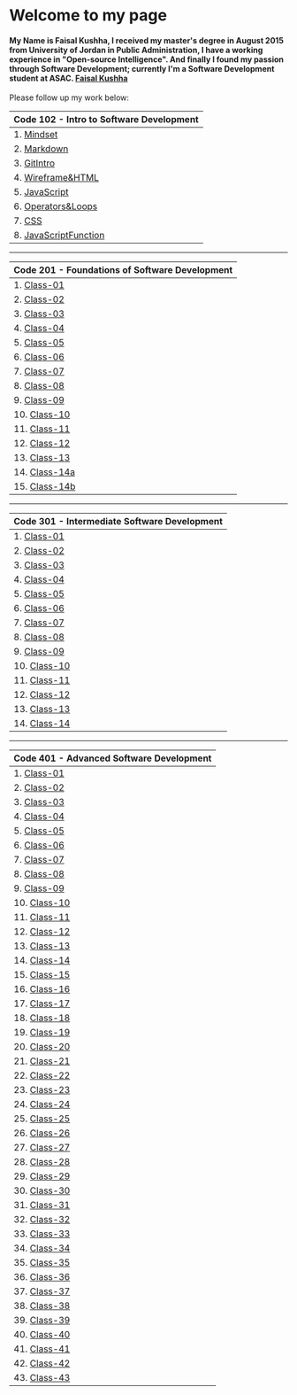 # Welcome to my page

#### My Name is Faisal Kushha, I received my master's degree in August 2015 from University of Jordan in Public Administration, I have a working experience in "Open-source Intelligence". And finally I found my passion through Software Development; currently I'm a Software Development student at ASAC. [Faisal Kushha](https://github.com/Faisal-Kushha)

Please follow up my work below:

| Code 102 - Intro to Software Development    |
| ------------------------------------------- |
| 1. [Mindset](Mindset)                       |
| 2. [Markdown](Markdown)                     |
| 3. [GitIntro](GitIntro)                     |
| 4. [Wireframe&HTML](Wireframe&HTML)         |
| 5. [JavaScript](JavaScript)                 |
| 6. [Operators&Loops](Operators&Loops)       |
| 7. [CSS](CSS)                               |
| 8. [JavaScriptFunction](JavaScriptFunction) |

---

| Code 201 - Foundations of Software Development |
| ---------------------------------------------- |
| 1. [Class-01](Class-01)                        |
| 2. [Class-02](Class-02)                        |
| 3. [Class-03](Class-03)                        |
| 4. [Class-04](Class-04)                        |
| 5. [Class-05](Class-05)                        |
| 6. [Class-06](Class-06)                        |
| 7. [Class-07](Class-07)                        |
| 8. [Class-08](Class-08)                        |
| 9. [Class-09](Class-09)                        |
| 10. [Class-10](Class-10)                       |
| 11. [Class-11](Class-11)                       |
| 12. [Class-12](Class-12)                       |
| 13. [Class-13](Class-13)                       |
| 14. [Class-14a](Class-14a)                     |
| 15. [Class-14b](Class-14b)                     |

---

| Code 301 - Intermediate Software Development |
| -------------------------------------------- |
| 1. [Class-01](301class01)                    |
| 2. [Class-02](301class02)                    |
| 3. [Class-03](301class-03)                   |
| 4. [Class-04](301class-04)                   |
| 5. [Class-05](301class-05)                   |
| 6. [Class-06](301class-06)                   |
| 7. [Class-07](301class-07)                   |
| 8. [Class-08](301class-08)                   |
| 9. [Class-09](301class-09)                   |
| 10. [Class-10](301class-10)                  |
| 11. [Class-11](301class-11)                  |
| 12. [Class-12](301class-12)                  |
| 13. [Class-13](301class-13)                  |
| 14. [Class-14](301class-14)                  |

---

| Code 401 - Advanced Software Development |
| ---------------------------------------- |
| 1. [Class-01](401class01)                |
| 2. [Class-02](401class02)                |
| 3. [Class-03](401class03)                |
| 4. [Class-04](401class04)                |
| 5. [Class-05](401class05)                |
| 6. [Class-06](401class06)                |
| 7. [Class-07](401class07)                |
| 8. [Class-08](401class08)                |
| 9. [Class-09](401class09)                |
| 10. [Class-10](401class10)               |
| 11. [Class-11](401class11)               |
| 12. [Class-12](401class12)               |
| 13. [Class-13](401class13)               |
| 14. [Class-14](401class14)               |
| 15. [Class-15](401class15)               |
| 16. [Class-16](401class16)               |
| 17. [Class-17](401class17)               |
| 18. [Class-18]()                         |
| 19. [Class-19]()                         |
| 20. [Class-20]()                         |
| 21. [Class-21]()                         |
| 22. [Class-22]()                         |
| 23. [Class-23]()                         |
| 24. [Class-24]()                         |
| 25. [Class-25]()                         |
| 26. [Class-26]()                         |
| 27. [Class-27]()                         |
| 28. [Class-28]()                         |
| 29. [Class-29]()                         |
| 30. [Class-30]()                         |
| 31. [Class-31]()                         |
| 32. [Class-32]()                         |
| 33. [Class-33]()                         |
| 34. [Class-34]()                         |
| 35. [Class-35]()                         |
| 36. [Class-36]()                         |
| 37. [Class-37]()                         |
| 38. [Class-38]()                         |
| 39. [Class-39]()                         |
| 40. [Class-40]()                         |
| 41. [Class-41]()                         |
| 42. [Class-42]()                         |
| 43. [Class-43]()                         |
